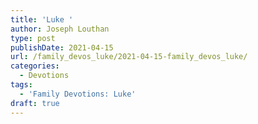 ```yaml
---
title: 'Luke '
author: Joseph Louthan
type: post
publishDate: 2021-04-15
url: /family_devos_luke/2021-04-15-family_devos_luke/
categories:
  - Devotions
tags:
  - 'Family Devotions: Luke'
draft: true
---
```


